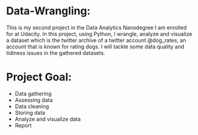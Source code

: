 # Data-Wrangling: 

This is my second project in the Data Analytics Nanodegree I am enrolled for at Udacity. In this project, using Python, I wrangle, analyze and visualize a dataset which is the twitter archive of a twitter account @dog_rates, an account that is known for rating dogs. I will tackle some data quality and tidiness issues in the gathered datasets.
# Project Goal:
* Data gathering
* Assessing data
* Data cleaning
* Storing data
* Analyze and visualize data
* Report
